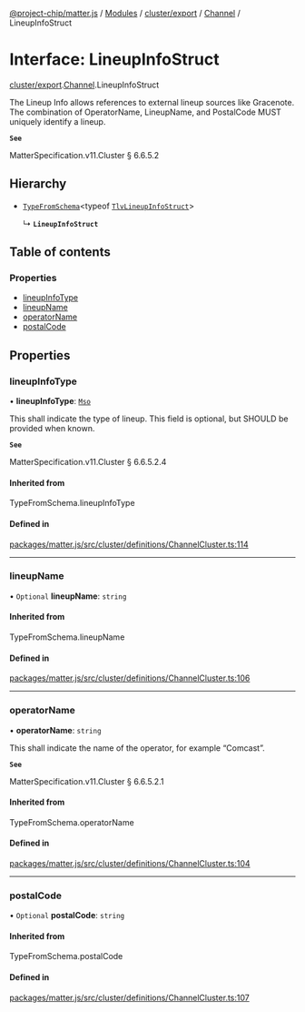 [@project-chip/matter.js](../README.md) / [Modules](../modules.md) / [cluster/export](../modules/cluster_export.md) / [Channel](../modules/cluster_export.Channel.md) / LineupInfoStruct

# Interface: LineupInfoStruct

[cluster/export](../modules/cluster_export.md).[Channel](../modules/cluster_export.Channel.md).LineupInfoStruct

The Lineup Info allows references to external lineup sources like Gracenote. The combination of OperatorName,
LineupName, and PostalCode MUST uniquely identify a lineup.

**`See`**

MatterSpecification.v11.Cluster § 6.6.5.2

## Hierarchy

- [`TypeFromSchema`](../modules/tlv_export.md#typefromschema)\<typeof [`TlvLineupInfoStruct`](../modules/cluster_export.Channel.md#tlvlineupinfostruct)\>

  ↳ **`LineupInfoStruct`**

## Table of contents

### Properties

- [lineupInfoType](cluster_export.Channel.LineupInfoStruct.md#lineupinfotype)
- [lineupName](cluster_export.Channel.LineupInfoStruct.md#lineupname)
- [operatorName](cluster_export.Channel.LineupInfoStruct.md#operatorname)
- [postalCode](cluster_export.Channel.LineupInfoStruct.md#postalcode)

## Properties

### lineupInfoType

• **lineupInfoType**: [`Mso`](../enums/cluster_export.Channel.LineupInfoType.md#mso)

This shall indicate the type of lineup. This field is optional, but SHOULD be provided when known.

**`See`**

MatterSpecification.v11.Cluster § 6.6.5.2.4

#### Inherited from

TypeFromSchema.lineupInfoType

#### Defined in

[packages/matter.js/src/cluster/definitions/ChannelCluster.ts:114](https://github.com/project-chip/matter.js/blob/6d3b6a5d957d88a9231d6ecab4bb41f8133112be/packages/matter.js/src/cluster/definitions/ChannelCluster.ts#L114)

___

### lineupName

• `Optional` **lineupName**: `string`

#### Inherited from

TypeFromSchema.lineupName

#### Defined in

[packages/matter.js/src/cluster/definitions/ChannelCluster.ts:106](https://github.com/project-chip/matter.js/blob/6d3b6a5d957d88a9231d6ecab4bb41f8133112be/packages/matter.js/src/cluster/definitions/ChannelCluster.ts#L106)

___

### operatorName

• **operatorName**: `string`

This shall indicate the name of the operator, for example “Comcast”.

**`See`**

MatterSpecification.v11.Cluster § 6.6.5.2.1

#### Inherited from

TypeFromSchema.operatorName

#### Defined in

[packages/matter.js/src/cluster/definitions/ChannelCluster.ts:104](https://github.com/project-chip/matter.js/blob/6d3b6a5d957d88a9231d6ecab4bb41f8133112be/packages/matter.js/src/cluster/definitions/ChannelCluster.ts#L104)

___

### postalCode

• `Optional` **postalCode**: `string`

#### Inherited from

TypeFromSchema.postalCode

#### Defined in

[packages/matter.js/src/cluster/definitions/ChannelCluster.ts:107](https://github.com/project-chip/matter.js/blob/6d3b6a5d957d88a9231d6ecab4bb41f8133112be/packages/matter.js/src/cluster/definitions/ChannelCluster.ts#L107)
